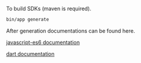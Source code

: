 To build SDKs (maven is required).

```bash
bin/app generate
```

After generation documentations can be found here.

[javascript-es6 documentation](javascript-es6/README.md)

[dart documentation](dart/README.md)
